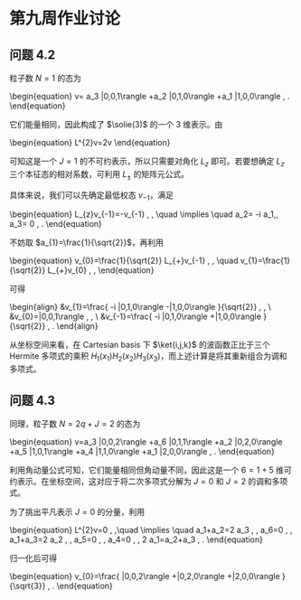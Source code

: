 # 第九周作业讨论

## 问题 4.2

粒子数 $N=1$ 的态为

\begin{equation}
    v=
    a_3 |0,0,1\rangle
    +a_2 |0,1,0\rangle
    +a_1 |1,0,0\rangle
    \, .
\end{equation}

它们能量相同，因此构成了 $\solie(3)$ 的一个 3 维表示。由

\begin{equation}
    L^{2}v=2v
\end{equation}

可知这是一个 $J=1$ 的不可约表示，所以只需要对角化 $L_{z}$ 即可。若要想确定 $L_{z}$ 三个本征态的相对系数，可利用 $L_{\pm}$ 的矩阵元公式。

具体来说，我们可以先确定最低权态 $v_{-1}$，满足

\begin{equation}
    L_{z}v_{-1}=-v_{-1}
    \, ,
    \quad \implies \quad
    a_2= -i a_1,\, a_3= 0
    \, .
\end{equation}

不妨取 $a_{1}=\frac{1}{\sqrt{2}}$，再利用

\begin{equation}
    v_{0}=\frac{1}{\sqrt{2}} L_{+}v_{-1}
    \, , \quad
    v_{1}=\frac{1}{\sqrt{2}} L_{+}v_{0}
    \, ,
\end{equation}

可得

\begin{align}
    &v_{1}=\frac{
        -i |0,1,0\rangle
        -|1,0,0\rangle
    }{\sqrt{2}}
    \, ,
    \\
    &v_{0}=|0,0,1\rangle
    \, ,
    \\
    &v_{-1}=\frac{
        -i |0,1,0\rangle
        +|1,0,0\rangle
    }{\sqrt{2}}
    \, .
\end{align}

从坐标空间来看，在 Cartesian basis 下 $\ket{i,j,k}$ 的波函数正比于三个 Hermite 多项式的乘积 $H_{1}(x_{1})H_{2}(x_{2})H_{3}(x_{3})$，而上述计算是将其重新组合为调和多项式。

## 问题 4.3

同理，粒子数 $N=2q+J=2$ 的态为

\begin{equation}
    v=a_3 |0,0,2\rangle
    +a_6 |0,1,1\rangle
    +a_2 |0,2,0\rangle
    +a_5 |1,0,1\rangle
    +a_4 |1,1,0\rangle
    +a_1 |2,0,0\rangle
    \, .
\end{equation}

利用角动量公式可知，它们能量相同但角动量不同，因此这是一个 $6=1+5$ 维可约表示。在坐标空间，这对应于将二次多项式分解为 $J=0$ 和 $J=2$ 的调和多项式。

为了挑出平凡表示 $J=0$ 的分量，利用

\begin{equation}
    L^{2}v=0
    \, ,\quad \implies \quad
    a_1+a_2=2 a_3
    \, ,
    a_6=0
    \, ,
    a_1+a_3=2 a_2
    \, ,
    a_5=0
    \, ,
    a_4=0
    \, ,
    2 a_1=a_2+a_3
    \, .
\end{equation}

归一化后可得

\begin{equation}
    v_{0}=\frac{
        |0,0,2\rangle +|0,2,0\rangle +|2,0,0\rangle
    }{\sqrt{3}}
    \, .
\end{equation}